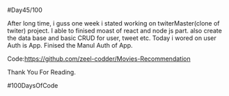 #Day45/100


After long time, i guss one week i stated working on twiterMaster(clone of twiter) project. I able to finised moast of react and node js part. also create the data base and basic CRUD for user, tweet etc. Today i wored on user Auth is App. Finised the Manul Auth of App.


Code:https://github.com/zeel-codder/Movies-Recommendation


Thank You For Reading.


#100DaysOfCode